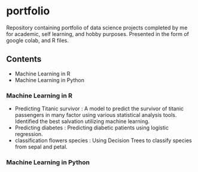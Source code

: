 # portfolio
Repository containing portfolio of data science projects completed by me for academic, self learning, and hobby purposes. Presented in the form of google colab, and R files.
## Contents
- Machine Learning in R
- Machine Learning in Python
### Machine Learning in R
- Predicting Titanic survivor : A model to predict the survivor of titanic passengers in many factor using various statistical analysis tools. Identified the best salvation utilizing machine learning.
- Predicting diabetes : Predicting diabetic patients using logistic regression.
- classification flowers species : Using Decision Trees to classify species from sepal and petal.
### Machine Learning in Python
